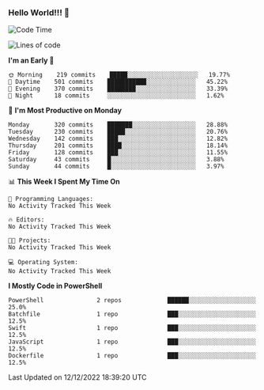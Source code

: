 ### Hello World!!! 👋

<!--
**kekotek/kekotek** is a ✨ _special_ ✨ repository because its `README.md` (this file) appears on your GitHub profile.

Here are some ideas to get you started:

- 🔭 I’m currently working on ...
- 🌱 I’m currently learning ...
- 👯 I’m looking to collaborate on ...
- 🤔 I’m looking for help with ...
- 💬 Ask me about ...
- 📫 How to reach me: ...
- 😄 Pronouns: ...
- ⚡ Fun fact: ...
-->

<!--START_SECTION:waka-->
![Code Time](http://img.shields.io/badge/Code%20Time-361%20hrs%2013%20mins-blue)

![Lines of code](https://img.shields.io/badge/From%20Hello%20World%20I%27ve%20Written-20%20Thousand%20lines%20of%20code-blue)

**I'm an Early 🐤** 

```text
🌞 Morning    219 commits    █████░░░░░░░░░░░░░░░░░░░░   19.77% 
🌆 Daytime    501 commits    ███████████░░░░░░░░░░░░░░   45.22% 
🌃 Evening    370 commits    ████████░░░░░░░░░░░░░░░░░   33.39% 
🌙 Night      18 commits     ░░░░░░░░░░░░░░░░░░░░░░░░░   1.62%

```
📅 **I'm Most Productive on Monday** 

```text
Monday       320 commits    ███████░░░░░░░░░░░░░░░░░░   28.88% 
Tuesday      230 commits    █████░░░░░░░░░░░░░░░░░░░░   20.76% 
Wednesday    142 commits    ███░░░░░░░░░░░░░░░░░░░░░░   12.82% 
Thursday     201 commits    ████░░░░░░░░░░░░░░░░░░░░░   18.14% 
Friday       128 commits    ███░░░░░░░░░░░░░░░░░░░░░░   11.55% 
Saturday     43 commits     █░░░░░░░░░░░░░░░░░░░░░░░░   3.88% 
Sunday       44 commits     █░░░░░░░░░░░░░░░░░░░░░░░░   3.97%

```


📊 **This Week I Spent My Time On** 

```text
💬 Programming Languages: 
No Activity Tracked This Week

🔥 Editors: 
No Activity Tracked This Week

🐱‍💻 Projects: 
No Activity Tracked This Week

💻 Operating System: 
No Activity Tracked This Week

```

**I Mostly Code in PowerShell** 

```text
PowerShell               2 repos             ██████░░░░░░░░░░░░░░░░░░░   25.0% 
Batchfile                1 repo              ███░░░░░░░░░░░░░░░░░░░░░░   12.5% 
Swift                    1 repo              ███░░░░░░░░░░░░░░░░░░░░░░   12.5% 
JavaScript               1 repo              ███░░░░░░░░░░░░░░░░░░░░░░   12.5% 
Dockerfile               1 repo              ███░░░░░░░░░░░░░░░░░░░░░░   12.5%

```



 Last Updated on 12/12/2022 18:39:20 UTC
<!--END_SECTION:waka-->
